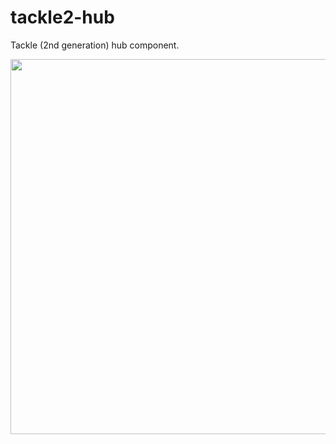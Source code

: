 # tackle2-hub
Tackle (2nd generation) hub component.

<img src="https://github.com/konveyor/tackle2-hub/blob/main/arch.png" width="850" height="600">
